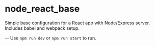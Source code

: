 # node_react_base
Simple base configuration for a React app with Node/Express server. Includes babel and webpack setup.

-- Use `npm run dev` or `npm run start` to run.
